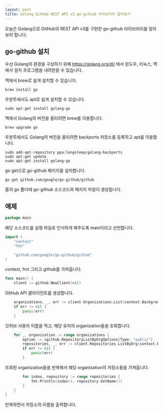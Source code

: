 ```yaml
---
layout: post
title: Golang GitHub REST API v3 go-github 라이브러리 알아보기
---
```


오늘은 Golang으로 GitHub의 REST API v3를 구현한 go-github 라이브러리를 알아보려 합니다.

## go-github 설치

우선 Golang의 환경을 구성하기 위해 https://golang.org/dl/ 에서 윈도우, 리눅스, 맥에서 설치 프로그램을 내려받을 수 있습니다.

맥에서 brew로 쉽게 설치할 수 있습니다.

```
brew install go
```

우분투에서도 apt로 쉽게 설치할 수 있습니다.

```
sudo apt-get install golang-go
```

맥에서 Golang의 버전을 올리려면 brew를 이용합니다.

```
brew upgrade go
```

우분투에서도 Golang의 버전을 올리려면 backports 저장소를 등록하고 apt를 이용합니다.

```
sudo add-apt-repository ppa:longsleep/golang-backports
sudo apt-get update
sudo apt-get install golang-go
```

go get으로 go-github 패키지를 설치합니다.

```
go get github.com/google/go-github/github
```

홈의 go 폴더에 go-github 소스코드와 패키지 파일이 생성됩니다.

## 예제

```go
package main
```

해당 소스코드를 실행 파일로 인식하게 해주도록 main이라고 선언합니다.

```go
import (
	"context"
	"fmt"

	"github.com/google/go-github/github"
)
```

context, fmt 그리고 github를 가져옵니다.

```go
func main() {
	client := github.NewClient(nil)
```

GitHub API 클라이언트를 생성합니다.

```go
	organizations, _, err := client.Organizations.List(context.Background(), "user_name", nil)
	if err != nil {
		panic(err)
	}
```

깃허브 사용자 이름을 적고, 해당 유저의 organization들을 조회합니다.

```go
	for _, organization := range organizations {
		option := &github.RepositoryListByOrgOptions{Type: "public"}
		repositories, _, err := client.Repositories.ListByOrg(context.Background(), organization.GetLogin(), option)
		if err != nil {
			panic(err)
		}
```

조회된 organization들을 반복해서 해당 organization의 저장소들을 가져옵니다.

```go
		for index, repository := range repositories {
			fmt.Println(index+1, repository.GetName())
		}
	}
}
```

반복하면서 저장소의 이름을 출력합니다.